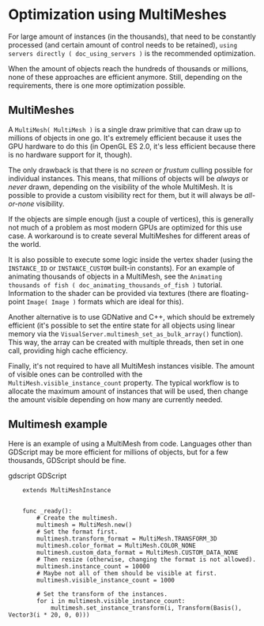 

Optimization using MultiMeshes
==============================

For large amount of instances (in the thousands), that need to be constantly processed
(and certain amount of control needs to be retained),
`using servers directly ( doc_using_servers )` is the recommended optimization.

When the amount of objects reach the hundreds of thousands or millions,
none of these approaches are efficient anymore. Still, depending on the requirements, there
is one more optimization possible.

MultiMeshes
-----------

A `MultiMesh( MultiMesh )` is a single draw primitive that can draw up to millions
of objects in one go. It's extremely efficient because it uses the GPU hardware to do this
(in OpenGL ES 2.0, it's less efficient because there is no hardware support for it, though).

The only drawback is that there is no *screen* or *frustum* culling possible for individual instances.
This means, that millions of objects will be *always* or *never* drawn, depending on the visibility
of the whole MultiMesh. It is possible to provide a custom visibility rect for them, but it will always
be *all-or-none* visibility.

If the objects are simple enough (just a couple of vertices), this is generally not much of a problem
as most modern GPUs are optimized for this use case. A workaround is to create several MultiMeshes
for different areas of the world.

It is also possible to execute some logic inside the vertex shader (using the `INSTANCE_ID` or
`INSTANCE_CUSTOM` built-in constants). For an example of animating thousands of objects in a MultiMesh,
see the `Animating thousands of fish ( doc_animating_thousands_of_fish )` tutorial. Information
to the shader can be provided via textures (there are floating-point `Image( Image )` formats
which are ideal for this).

Another alternative is to use GDNative and C++, which should be extremely efficient (it's possible
to set the entire state for all objects using linear memory via the
`VisualServer.multimesh_set_as_bulk_array()`
function). This way, the array can be created with multiple threads, then set in one call, providing
high cache efficiency.

Finally, it's not required to have all MultiMesh instances visible. The amount of visible ones can be
controlled with the `MultiMesh.visible_instance_count`
property. The typical workflow is to allocate the maximum amount of instances that will be used,
then change the amount visible depending on how many are currently needed.

Multimesh example
-----------------

Here is an example of using a MultiMesh from code. Languages other than GDScript may be more
efficient for millions of objects, but for a few thousands, GDScript should be fine.

gdscript GDScript

```
    extends MultiMeshInstance


    func _ready():
        # Create the multimesh.
        multimesh = MultiMesh.new()
        # Set the format first.
        multimesh.transform_format = MultiMesh.TRANSFORM_3D
        multimesh.color_format = MultiMesh.COLOR_NONE
        multimesh.custom_data_format = MultiMesh.CUSTOM_DATA_NONE
        # Then resize (otherwise, changing the format is not allowed).
        multimesh.instance_count = 10000
        # Maybe not all of them should be visible at first.
        multimesh.visible_instance_count = 1000

        # Set the transform of the instances.
        for i in multimesh.visible_instance_count:
            multimesh.set_instance_transform(i, Transform(Basis(), Vector3(i * 20, 0, 0)))
```